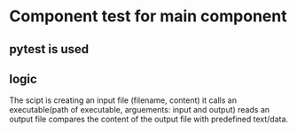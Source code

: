 # Component test for main component

## pytest is used

## logic

The scipt is creating an input file
(filename, content)
it calls an executable(path of executable, arguements:
 input and output)
reads an output file
compares the content of the output file with predefined text/data.
